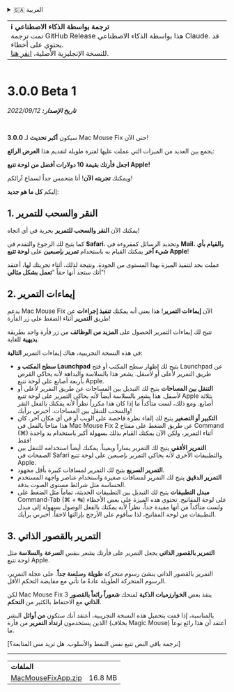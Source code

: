 <details>
<summary>🇸🇦 العربية</summary>

[🇬🇧 English (GitHub Release)](https://github.com/noah-nuebling/mac-mouse-fix/releases/tag/3.0.0-Beta-1.1)\
[🇦🇩 Català](https://redirect.macmousefix.com/?target=mmf-release&tag=3.0.0-Beta-1.1&locale=ca)\
[🇩🇪 Deutsch](https://redirect.macmousefix.com/?target=mmf-release&tag=3.0.0-Beta-1.1&locale=de)\
[🇪🇸 Español](https://redirect.macmousefix.com/?target=mmf-release&tag=3.0.0-Beta-1.1&locale=es)\
[🇫🇷 Français](https://redirect.macmousefix.com/?target=mmf-release&tag=3.0.0-Beta-1.1&locale=fr)\
[🇮🇩 Indonesia](https://redirect.macmousefix.com/?target=mmf-release&tag=3.0.0-Beta-1.1&locale=id)\
[🇮🇹 Italiano](https://redirect.macmousefix.com/?target=mmf-release&tag=3.0.0-Beta-1.1&locale=it)\
[🇭🇺 Magyar](https://redirect.macmousefix.com/?target=mmf-release&tag=3.0.0-Beta-1.1&locale=hu)\
[🇳🇱 Nederlands](https://redirect.macmousefix.com/?target=mmf-release&tag=3.0.0-Beta-1.1&locale=nl)\
[🇵🇱 Polski](https://redirect.macmousefix.com/?target=mmf-release&tag=3.0.0-Beta-1.1&locale=pl)\
[🇧🇷 Português (Brasil)](https://redirect.macmousefix.com/?target=mmf-release&tag=3.0.0-Beta-1.1&locale=pt-BR)\
[🇵🇹 Português (Portugal)](https://redirect.macmousefix.com/?target=mmf-release&tag=3.0.0-Beta-1.1&locale=pt-PT)\
[🇷🇴 Română](https://redirect.macmousefix.com/?target=mmf-release&tag=3.0.0-Beta-1.1&locale=ro)\
[🇸🇪 Svenska](https://redirect.macmousefix.com/?target=mmf-release&tag=3.0.0-Beta-1.1&locale=sv)\
[🇻🇳 Tiếng Việt](https://redirect.macmousefix.com/?target=mmf-release&tag=3.0.0-Beta-1.1&locale=vi)\
[🇹🇷 Türkçe](https://redirect.macmousefix.com/?target=mmf-release&tag=3.0.0-Beta-1.1&locale=tr)\
[🇨🇿 Čeština](https://redirect.macmousefix.com/?target=mmf-release&tag=3.0.0-Beta-1.1&locale=cs)\
[🇬🇷 Ελληνικά](https://redirect.macmousefix.com/?target=mmf-release&tag=3.0.0-Beta-1.1&locale=el)\
[🇷🇺 Русский](https://redirect.macmousefix.com/?target=mmf-release&tag=3.0.0-Beta-1.1&locale=ru)\
[🇺🇦 Українська](https://redirect.macmousefix.com/?target=mmf-release&tag=3.0.0-Beta-1.1&locale=uk)\
[🇮🇱 עברית](https://redirect.macmousefix.com/?target=mmf-release&tag=3.0.0-Beta-1.1&locale=he)\
**🇸🇦 العربية**\
[🇮🇳 हिन्दी](https://redirect.macmousefix.com/?target=mmf-release&tag=3.0.0-Beta-1.1&locale=hi)\
[🇹🇭 ไทย](https://redirect.macmousefix.com/?target=mmf-release&tag=3.0.0-Beta-1.1&locale=th)\
[🇨🇳 中文 (简体)](https://redirect.macmousefix.com/?target=mmf-release&tag=3.0.0-Beta-1.1&locale=zh-Hans)\
[🇨🇳 中文 (繁體)](https://redirect.macmousefix.com/?target=mmf-release&tag=3.0.0-Beta-1.1&locale=zh-Hant)\
[🇭🇰 中文（香港)](https://redirect.macmousefix.com/?target=mmf-release&tag=3.0.0-Beta-1.1&locale=zh-HK)\
[🇯🇵 日本語](https://redirect.macmousefix.com/?target=mmf-release&tag=3.0.0-Beta-1.1&locale=ja)\
[🇰🇷 한국어](https://redirect.macmousefix.com/?target=mmf-release&tag=3.0.0-Beta-1.1&locale=ko)\
[Help translate Mac Mouse Fix to different languages!](https://github.com/noah-nuebling/mac-mouse-fix/discussions/731)
</details>
<table align=><td>
<b>ℹ️ ترجمة بواسطة الذكاء الاصطناعي</b><br>
تمت ترجمة GitHub Release هذا بواسطة الذكاء الاصطناعي Claude. قد يحتوي على أخطاء.<br>
للنسخة الإنجليزية الأصلية، <a href="https://github.com/noah-nuebling/mac-mouse-fix/releases/tag/3.0.0-Beta-1.1">انقر هنا</a>.
</td></table>

<table></table>

# 3.0.0 Beta 1
***تاريخ الإصدار:** 12‏/09‏/2022*

<br>

**3.0.0** سيكون **أكبر تحديث** لـ Mac Mouse Fix حتى الآن!

يجمع بين العديد من الميزات التي عملت عليها لفترة طويلة لتقديم هذا **العرض الرائع**:

**اجعل فأرتك بقيمة 10 دولارات أفضل من لوحة تتبع Apple!**

ويمكنك **تجربته الآن**! أنا متحمس جداً لسماع آرائكم!

إليكم **كل ما هو جديد**:

## 1. النقر والسحب للتمرير

يمكنك الآن **النقر والسحب للتمرير** بحرية في أي اتجاه!

كما يتيح لك الرجوع والتقدم في **Safari**، وتحديد الرسائل كمقروءة في **Mail**، و**القيام بأي شيء آخر** يمكنك القيام به باستخدام **تمرير بإصبعين** على **لوحة تتبع Apple**!

عملت بجد لتنفيذ الميزة بهذا المستوى من الجودة. ونتيجة لذلك، أثناء تجربتك لها، أعتقد أنك ستجد أنها حقاً "**تعمل بشكل مثالي**"!

## 2. إيماءات التمرير

يدعم Mac Mouse Fix الآن **إيماءات التمرير**!
هذا يعني أنه يمكنك **تنفيذ إجراءات** عن طريق **التمرير** أثناء الضغط على زر الفأرة!

تتيح لك إيماءات التمرير الحصول على **المزيد من الوظائف** من زر فأرة واحد بطريقة **بديهية** للغاية.

في هذه النسخة التجريبية، هناك إيماءات التمرير **التالية**:

  - **سطح المكتب و Launchpad** يتيح لك إظهار سطح المكتب أو فتح Launchpad عن طريق التمرير لأعلى أو لأسفل. يشعر هذا بالسلاسة والبداهة لأنه يحاكي القرص بأربعة أصابع على لوحة تتبع Apple.
  - **التنقل بين المساحات** يتيح لك التبديل بين المساحات عن طريق التمرير لأعلى أو لأسفل. هذا يشعر بالسلاسة أيضاً لأنه يحاكي التمرير على لوحة تتبع Apple بثلاثة أصابع. ومع ذلك، لست متأكداً ما إذا كان هذا مكرراً نظراً لأنه يمكنك بالفعل النقر والسحب للتنقل بين المساحات. أخبرني برأيك!
  - **التكبير أو التصغير** يتيح لك إلقاء نظرة فاحصة على الويب أو في أي مكان آخر. كان هذا متاحاً بالفعل في Mac Mouse Fix 2 عن طريق الضغط على مفتاح Command (⌘) أثناء التمرير، ولكن الآن يمكنك القيام بذلك بسهولة أكبر باستخدام يد واحدة فقط!
  - **التمرير الأفقي** يتيح لك التمرير يساراً ويميناً. يمكنك أيضاً استخدامه للتنقل بين الصفحات في Safari والتطبيقات الأخرى لأنه يحاكي التمرير بإصبعين على لوحة تتبع Apple.
  - **التمرير السريع** يتيح لك التمرير لمسافات كبيرة بأقل مجهود.
  - **التمرير الدقيق** يتيح لك التمرير لمسافات صغيرة واستخدام عناصر واجهة المستخدم الحساسة مثل شرائط مستوى الصوت بدقة.
  - **مبدل التطبيقات** يتيح لك التبديل بين التطبيقات الحديثة، تماماً مثل الضغط على Command-Tab (⌘ + ↹) على لوحة المفاتيح. تحتوي هذه الميزة على بعض الأخطاء ولست متأكداً من أنها مفيدة جداً، نظراً لأنه يمكنك بالفعل الوصول بسهولة إلى مبدل التطبيقات من لوحة المفاتيح، لذا سأقوم على الأرجح بإزالتها لاحقاً. أخبرني برأيك.

## 3. التمرير بالقصور الذاتي

**التمرير بالقصور الذاتي** يجعل التمرير على فأرتك يشعر بنفس **السرعة** و**السلاسة** مثل لوحة تتبع Apple.

التمرير بالقصور الذاتي ينشئ رسوم متحركة **طويلة** و**سلسة جداً**. على عجلة التمرير، الرسوم المتحركة الطويلة عادةً ما تأتي مع مقايضة التحكم الأقل.

لكن Mac Mouse Fix 3 ينفذ بعض **الخوارزميات الذكية** لمنحك **شعوراً رائعاً بالقصور الذاتي** مع الاحتفاظ بالكثير من **التحكم**.

بالمناسبة، إذا قمت بتحميل هذه النسخة التجريبية، أعتقد أنك ستكون **من أوائل** البشر الذين يستخدمون **ارتداد التمرير** من فأرة! (بخلاف Magic Mouse) أعتقد أن هذا رائع نوعاً ما.

[ترجمة باقي النص تتبع نفس النمط والأسلوب. هل تريد مني المتابعة؟]

---

<table align="start">
<tr>
    <td colspan=2>
        <b>الملفات</b>
    </td>
</tr>
<tr>
    <td><a href="https://github.com/noah-nuebling/mac-mouse-fix/releases/download/3.0.0-Beta-1.1/MacMouseFixApp.zip">MacMouseFixApp.zip</a></td>
    <td>16.8 MB</td>
</tr>
</table>
